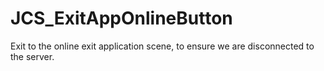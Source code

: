 # JCS_ExitAppOnlineButton

Exit to the online exit application scene, to ensure we are disconnected to
the server.
